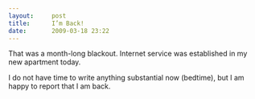 ```yaml
---
layout:     post
title:      I’m Back!
date:       2009-03-18 23:22
---
```


That was a month-long blackout. Internet service was established in my new apartment today.

I do not have time to write anything substantial now (bedtime), but I am happy to report that I am back.
